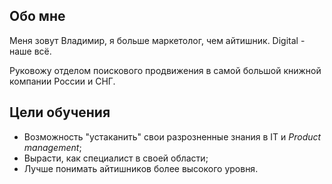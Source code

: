 ## Обо мне

Меня зовут Владимир, я больше маркетолог, чем айтишник.
Digital - наше всё.

Руковожу отделом поискового продвижения в самой большой книжной компании России и СНГ.

## Цели обучения

* Возможность "устаканить" свои разрозненные знания в IT и *Product management*;
* Вырасти, как специалист в своей области;
* Лучше понимать айтишников более высокого уровня.